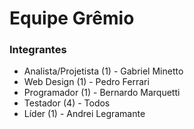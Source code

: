 # Equipe Grêmio

### Integrantes
- Analista/Projetista (1) - Gabriel Minetto
- Web Design (1) - Pedro Ferrari
- Programador (1) - Bernardo Marquetti
- Testador (4) - Todos
- Líder (1) - Andrei Legramante

